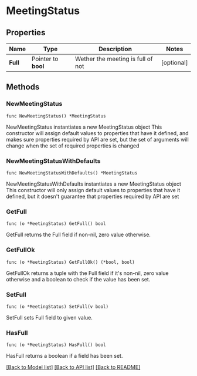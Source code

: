 # MeetingStatus

## Properties

Name | Type | Description | Notes
------------ | ------------- | ------------- | -------------
**Full** | Pointer to **bool** | Wether the meeting is full of not | [optional]

## Methods

### NewMeetingStatus

`func NewMeetingStatus() *MeetingStatus`

NewMeetingStatus instantiates a new MeetingStatus object
This constructor will assign default values to properties that have it defined,
and makes sure properties required by API are set, but the set of arguments
will change when the set of required properties is changed

### NewMeetingStatusWithDefaults

`func NewMeetingStatusWithDefaults() *MeetingStatus`

NewMeetingStatusWithDefaults instantiates a new MeetingStatus object
This constructor will only assign default values to properties that have it defined,
but it doesn't guarantee that properties required by API are set

### GetFull

`func (o *MeetingStatus) GetFull() bool`

GetFull returns the Full field if non-nil, zero value otherwise.

### GetFullOk

`func (o *MeetingStatus) GetFullOk() (*bool, bool)`

GetFullOk returns a tuple with the Full field if it's non-nil, zero value otherwise
and a boolean to check if the value has been set.

### SetFull

`func (o *MeetingStatus) SetFull(v bool)`

SetFull sets Full field to given value.

### HasFull

`func (o *MeetingStatus) HasFull() bool`

HasFull returns a boolean if a field has been set.

[[Back to Model list]](../README.md#documentation-for-models) [[Back to API list]](../README.md#documentation-for-api-endpoints) [[Back to README]](../README.md)
